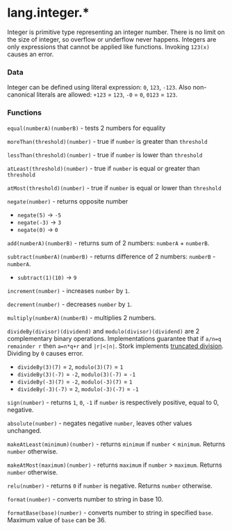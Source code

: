 # lang.integer.* #

Integer is primitive type representing an integer number. There is no limit on the size of integer, so overflow or underflow never happens. Integers are only expressions that cannot be applied like functions. Invoking `123(x)` causes an error.

### Data ###

Integer can be defined using literal expression: `0`, `123`, `-123`. Also non-canonical literals are allowed: `+123` = `123`, `-0` = `0`, `0123` = `123`.

### Functions ###

`equal(numberA)(numberB)` - tests 2 numbers for equality

`moreThan(threshold)(number)` - true if `number` is greater than `threshold` 

`lessThan(threshold)(number)` - true if `number` is lower than `threshold` 

`atLeast(threshold)(number)` - true if `number` is equal or greater than `threshold`

`atMost(threshold)(number)` - true if `number` is equal or lower than `threshold`

`negate(number)` - returns opposite number
   - `negate(5)` -> `-5`
   - `negate(-3)` -> `3`
   - `negate(0)` -> `0`

`add(numberA)(numberB)` - returns sum of 2 numbers: `numberA` + `numberB`.

`subtract(numberA)(numberB)` - returns difference of 2 numbers: `numberB` - `numberA`.
   - `subtract(1)(10)` -> `9`

`increment(number)` - increases `number` by `1`.

`decrement(number)` - decreases `number` by `1`.

`multiply(numberA)(numberB)` - multiplies 2 numbers.

`divideBy(divisor)(dividend)` and `modulo(divisor)(dividend)` are 2 complementary binary operations. Implementations guarantee that if `a/n=q remainder r` then `a=n*q+r` and `|r|<|n|`. Stork implements [truncated division](https://en.wikipedia.org/wiki/Modulo). Dividing by `0` causes error.
   - `divideBy(3)(7)` = `2`, `modulo(3)(7)` = `1`
   - `divideBy(3)(-7)` = `-2`, `modulo(3)(-7)` = `-1`
   - `divideBy(-3)(7)` = `-2`, `modulo(-3)(7)` = `1`
   - `divideBy(-3)(-7)` = `2`, `modulo(-3)(-7)` = `-1`

`sign(number)` - returns `1`, `0`, `-1` if `number` is respectively positive, equal to 0, negative.

`absolute(number)` - negates negative `number`, leaves other values unchanged.

`makeAtLeast(minimum)(number)` - returns `minimum` if `number` < `minimum`. Returns `number` otherwise.

`makeAtMost(maximum)(number)` - returns `maximum` if `number` > `maximum`. Returns `number` otherwise.

`relu(number)` - returns `0` if `number` is negative. Returns `number` otherwise.

`format(number)` - converts number to string in base 10.

`formatBase(base)(number)` - converts number to string in specified `base`. Maximum value of `base` can be 36.
